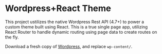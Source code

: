 # Wordpress+React Theme

This project ustilizes the native Wordpress Rest API (4.7+)
to power a custom theme built using React. This is a true single
page app, utilizing React Router to handle dynamic routing using page
data to create routes on the fly.

Download a fresh copy of [Wordpress]('https://wordpress.org/'), and replace `wp-content/`.
